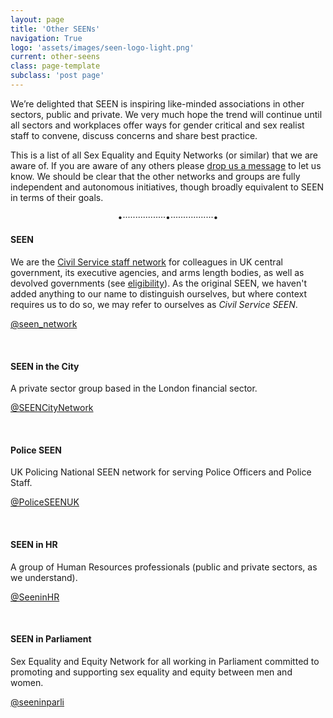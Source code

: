 ```yaml
---
layout: page
title: 'Other SEENs'
navigation: True
logo: 'assets/images/seen-logo-light.png'
current: other-seens
class: page-template
subclass: 'post page'
---
```


We’re delighted that SEEN is inspiring like-minded associations in other sectors, public and private.  We very much hope the trend will continue until all sectors and workplaces offer ways for gender critical and sex realist staff to convene, discuss concerns and share best practice.

This is a list of all Sex Equality and Equity Networks (or similar) that we are aware of.  If you are aware of any others please [drop us a message](/contact/) to let us know.  We should be clear that the other networks and groups are fully independent and autonomous initiatives, though broadly equivalent to SEEN in terms of their goals.

<p style="text-align: center;">•·················•·················•</p>

#### SEEN

We are the [Civil Service staff network](https://www.gov.uk/government/publications/civil-service-staff-networks/seen-network) for colleagues in UK central government, its executive agencies, and arms length bodies, as well as devolved governments (see [eligibility](https://seen-network.uk/faq/#who-is-seen-for)). As the original SEEN, we haven't added anything to our name to distinguish ourselves, but where context requires us to do so, we may refer to ourselves as _Civil Service SEEN_.

<a href="https://x.com/seen_network" target="_BLANK">@seen_network</a>

&nbsp;

#### SEEN in the City

A private sector group based in the London financial sector.

<a href="https://x.com/SEENCityNetwork" target="_BLANK">@SEENCityNetwork</a>

&nbsp;

#### Police SEEN

UK Policing National SEEN network for serving Police Officers and Police Staff.

<a href="https://x.com/PoliceSEENUK" target="_BLANK">@PoliceSEENUK</a>

&nbsp;

#### SEEN in HR

A group of Human Resources professionals (public and private sectors, as we understand).

<a href="https://x.com/SeeninHR" target="_BLANK">@SeeninHR</a>

&nbsp;

#### SEEN in Parliament

Sex Equality and Equity Network for all working in Parliament committed to promoting and supporting sex equality and equity between men and women.

<a href="https://twitter.com/SEENinParli/status/1762927027005391253" target="_BLANK">@seeninparli   </a>

&nbsp;
